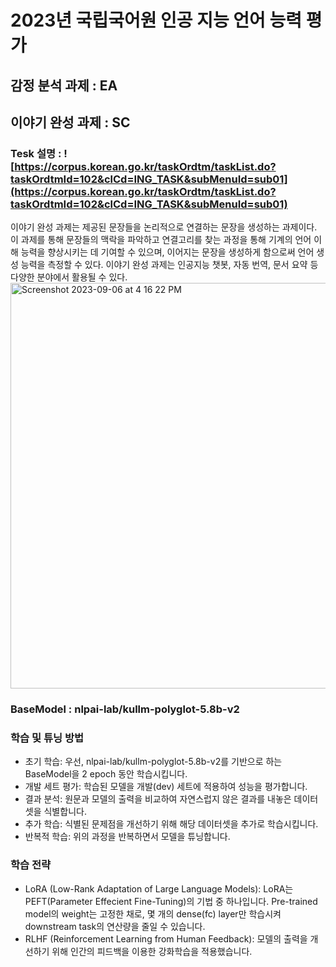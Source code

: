 # 2023년 국립국어원 인공 지능 언어 능력 평가


## 감정 분석 과제 : EA


## 이야기 완성 과제 : SC

### Tesk 설명 : ![https://corpus.korean.go.kr/taskOrdtm/taskList.do?taskOrdtmId=102&clCd=ING_TASK&subMenuId=sub01](https://corpus.korean.go.kr/taskOrdtm/taskList.do?taskOrdtmId=102&clCd=ING_TASK&subMenuId=sub01)
이야기 완성 과제는 제공된 문장들을 논리적으로 연결하는 문장을 생성하는 과제이다. 이 과제를 통해 문장들의 맥락을 파악하고 연결고리를 찾는 과정을 통해 기계의 언어 이해 능력을 향상시키는 데 기여할 수 있으며, 이어지는 문장을 생성하게 함으로써 언어 생성 능력을 측정할 수 있다. 이야기 완성 과제는 인공지능 챗봇, 자동 번역, 문서 요약 등 다양한 분야에서 활용될 수 있다.
<img width="649" alt="Screenshot 2023-09-06 at 4 16 22 PM" src="https://github.com/Docent-Inc/Korean_2023/assets/89565530/7cb7f2e1-6cb7-4994-b7ad-56a8ea3caf07">

### BaseModel : nlpai-lab/kullm-polyglot-5.8b-v2

### 학습 및 튜닝 방법
- 초기 학습: 우선, nlpai-lab/kullm-polyglot-5.8b-v2를 기반으로 하는 BaseModel을 2 epoch 동안 학습시킵니다.
- 개발 세트 평가: 학습된 모델을 개발(dev) 세트에 적용하여 성능을 평가합니다.
- 결과 분석: 원문과 모델의 출력을 비교하여 자연스럽지 않은 결과를 내놓은 데이터셋을 식별합니다.
- 추가 학습: 식별된 문제점을 개선하기 위해 해당 데이터셋을 추가로 학습시킵니다.
- 반복적 학습: 위의 과정을 반복하면서 모델을 튜닝합니다.

### 학습 전략
- LoRA (Low-Rank Adaptation of Large Language Models): LoRA는 PEFT(Parameter Effecient Fine-Tuning)의 기법 중 하나입니다. Pre-trained model의 weight는 고정한 채로, 몇 개의 dense(fc) layer만 학습시켜 downstream task의 연산량을 줄일 수 있습니다.
- RLHF (Reinforcement Learning from Human Feedback): 모델의 출력을 개선하기 위해 인간의 피드백을 이용한 강화학습을 적용했습니다.

### 
